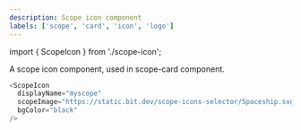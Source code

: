 ```yaml
---
description: Scope icon component
labels: ['scope', 'card', 'icon', 'logo']
---
```


import { ScopeIcon } from './scope-icon';

A scope icon component, used in scope-card component.

```js live
<ScopeIcon
  displayName="myscope"
  scopeImage="https://static.bit.dev/scope-icons-selector/Spaceship.svg?v=0.2"
  bgColor="black"
/>
```
